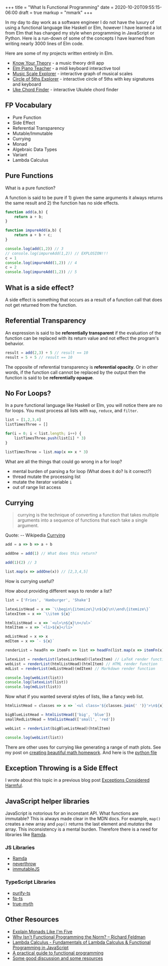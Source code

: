 +++
title = "What Is Functional Programming"
date = 2020-10-20T09:55:15-06:00
draft = true
markup = "mmark"
+++

In my day to day work as a software engineer I do not have the luxury of using a functional language like Haskell or Elm, however I have learned a lot from Elm that has changed my style when programming in JavaScript or Python. Here is a run-down of some of the concepts I have learned from writing nearly 3000 lines of Elm code.

Here are some of my projects written entirely in Elm.

- [Know Your Theory](https://knowyourtheory.com/) - a music theory drill app
- [Elm Piano Teacher](https://elm-piano-teacher.netlify.app/) - a midi keyboard interactive tool
- [Music Scale Explorer](https://frazierpianostudio.com/resources/scale-explorer/) - interactive graph of musical scales
- [Circle of 5ths Explorer](https://frazierpianostudio.com/resources/circle-of-fifths-explorer/) - interactive circle of 5ths with key signatures and keyboard
- [Uke Chord Finder](https://frazierpianostudio.com/resources/ukulele-chord-finder/) - interactive Ukulele chord finder

## FP Vocabulary

- Pure Function
- Side Effect
- Referential Transparency
- Mutable/Immutable
- Currying
- Monad
- Algebraic Data Types
- Variant
- Lambda Calculus

## Pure Functions

What is a pure function?

A function is said to be pure if 1) given the same arguments it always returns the same result and 2) the function has no side effects.

```js
function add(a,b) {
    return a + b;
}

function impureAdd(a,b) {
    return a + b + c;
}

console.log(add(1,2)) // 3
// console.log(impureAdd(1,2)) // EXPLOSION!!!
c = 1
console.log(impureAdd(1,2)) // 4
c = 2
console.log(impureAdd(1,2)) // 5
```

## What is a side effect?

A side effect is something that occurs as a result of a function call that does not get returned from the function.

## Referential Transparency

An expression is said to be **referentially transparent** if the evaluation of the function can be replaced with its return value and not effect the program's behavior.

```js
result = add(2,3) + 5 // result == 10
result = 5 + 5 // result == 10
```

The opposite of referential transparency is **referential opacity**. Or in other words, if the function call cannot be replaced by the output then the function is said to be **referentially opaque**.

## No For Loops?

In a pure functional language like Haskell or Elm, you will notice there are no for loops. You must process all lists with `map`, `reduce`, and `filter`.

```js
list = [1,2,3,4]
listTimesThree = []

for(i = 0; i < list.length; i++) {
    listTimesThree.push(list[i] * 3)
}

listTimesThree = list.map(x => x * 3)
```

What are all the things that could go wrong in a for loop?

- mental burden of parsing a for loop (What does it do? Is it correct?)
- thread mutate the processing list
- mutate the iterator variable `i`
- out of range list access

## Currying

> currying is the technique of converting a function that takes multiple arguments into a sequence of functions that each take a single argument.
> 
Quote: -- Wikipedia [Currying](https://en.wikipedia.org/wiki/Currying)

```js
add = a => b => a + b

addOne = add(1) // What does this return?

add(1)(2) // 3

list.map(x => addOne(x)) // [2,3,4,5]
```

How is currying useful?

How about providing different ways to render a list?

```js
list = ['Fries', 'Hamburger', 'Shake']

latexListHead = x => `\\begin\{itemize\}\n${x}\n\\end\{itemize\}`
latexItem = x => `\\item ${x}`

htmlListHead = x => `<ul>\n${x}\n</ul>`
htmlItem = x => `<li>${x}</li>`

mdListHead = x => x
mdItem = x => `- ${x}`

renderList = headFn => itemFn => list => headFn(list.map(x => itemFn(x)).join('\n'))

latexList = renderList(latexListHead)(latexItem) // LaTeX render function
webList = renderList(htmlListHead)(htmlItem) // HTML render function
mdList = renderList(mdListHead)(mdItem) // Markdown render function

console.log(webList(list))
console.log(latexList(list))
console.log(mdList(list))
```

Now what if you wanted several styles of lists, like a fancy web list.

```js
htmlListHead = classes => x => `<ul class='${classes.join(' ')}'>\n${x}\n</ul>`

bigBlueListHead = htmlListHead(['big', 'blue'])
smallRedListHead = htmlListHead(['small', 'red'])

webList = renderList(bigBlueListHead)(htmlItem)

console.log(webList(list))
```

There are other uses for currying like generating a range of math plots. See my post on [creating beautiful math homework](https://pianomanfrazier.com/post/create-beautiful-math-homework/). And here is the [python file](https://pianomanfrazier.com/files/plots/lognorm.py)

## Exception Throwing is a Side Effect

I wrote about this topic in a previous blog post [Exceptions Considered Harmful](https://pianomanfrazier.com/post/exceptions-considered-harmful/).

## JavaScript helper libraries

JavaScript is notorious for an inconstant API. What functions are immutable? This is always made clear in the MDN docs. For example, `map()` creates a new array and `pop()` returns the last element and *mutates* the array. This inconsistency is a mental burden. Therefore there is a need for libraries like [Ramda](https://ramdajs.com/docs/).

### JS Libraries

- [Ramda](https://ramdajs.com/docs/)
- [neverthrow](https://github.com/supermacro/neverthrow)
- [immutableJS](https://immutable-js.github.io/immutable-js/docs/#/)

### TypeScript Libraries

- [purify-ts](https://gigobyte.github.io/purify/)
- [fp-ts](https://gcanti.github.io/fp-ts/)
- [true-myth](https://true-myth.js.org/)

## Other Resources

- [Explain Monads Like I'm Five](https://dev.to/bobbypriambodo/comment/j27)
- [Why Isn't Functional Programming the Norm? – Richard Feldman](https://youtu.be/QyJZzq0v7Z4)
- [Lambda Calculus - Fundamentals of Lambda Calculus & Functional Programming in JavaScript](https://youtu.be/3VQ382QG-y4)
- [A practical guide to functional programming](https://codewords.recurse.com/issues/one/an-introduction-to-functional-programming)
- [Some good discussion and some resources](https://elmbits.com/issue-40-functional-programming/)